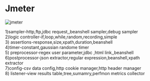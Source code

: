 # Jmeter
![jmeter](https://user-images.githubusercontent.com/24494133/42121906-0ef6e378-7c56-11e8-80ef-b28dc22c618a.png)



1)sampler-http,ftp,jdbc request,,beanshell sampler,debug sampler</br>
2)logic controller-if,loop,while,random,recording,simple</br>
3) assertions-response,size,xpath,duration,beanshell</br>
4)timer-constant,gaussian randome timer</br>
5) preprocessor-regex user parameter,jdbc ,html link,,beanshell
6)postprocessor-json extractor,regular expression,beanshell,xpath extractor</br>
7)config-csv data config,http cookie manager,http header manager</br>
8) listener-view results table,tree,sumamry,perfmon metrics collector</br>
